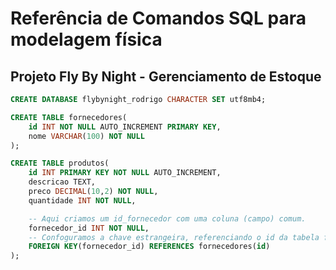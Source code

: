 # Referência de Comandos SQL para modelagem física


## Projeto Fly By Night - Gerenciamento de Estoque

```sql
CREATE DATABASE flybynight_rodrigo CHARACTER SET utf8mb4;
```

```sql
CREATE TABLE fornecedores(
    id INT NOT NULL AUTO_INCREMENT PRIMARY KEY,
    nome VARCHAR(100) NOT NULL
);

CREATE TABLE produtos(
	id INT PRIMARY KEY NOT NULL AUTO_INCREMENT,
    descricao TEXT,
    preco DECIMAL(10,2) NOT NULL,
    quantidade INT NOT NULL,

    -- Aqui criamos um id_fornecedor com uma coluna (campo) comum.
    fornecedor_id INT NOT NULL,
    -- Confoguramos a chave estrangeira, referenciando o id da tabela fornecedores.
    FOREIGN KEY(fornecedor_id) REFERENCES fornecedores(id)
);
```

